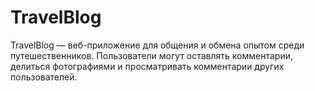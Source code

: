 # TravelBlog
TravelBlog — веб-приложение для общения и обмена опытом среди путешественников. Пользователи могут оставлять комментарии, делиться фотографиями и просматривать комментарии других пользователей.
